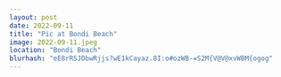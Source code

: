 ```yaml
---
layout: post
date: 2022-09-11
title: "Pic at Bondi Beach"
image: 2022-09-11.jpeg
location: "Bondi Beach"
blurhash: "eE8rRSJDbwRjjs?wE1kCayaz.8I:o#ozWB-=S2M{V@V@xvWBM{ogog"
---
```



